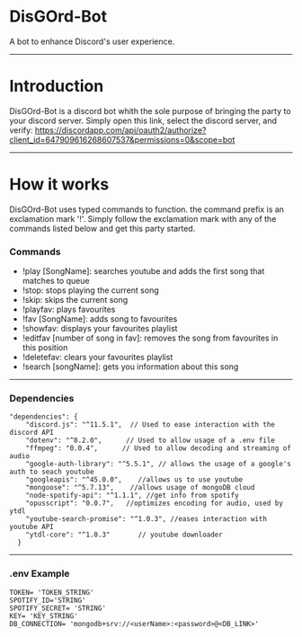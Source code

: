 # DisGOrd-Bot
A bot to enhance Discord's user experience. 
___
# Introduction
DisGOrd-Bot is a discord bot whith the sole purpose of bringing the party to your discord server. Simply open this link, select the discord server, and verify: https://discordapp.com/api/oauth2/authorize?client_id=647909616268607537&permissions=0&scope=bot
___
# How it works
DisGOrd-Bot uses typed commands to function. the command prefix is an exclamation mark '!'. Simply follow the exclamation mark with any of the commands listed below and get this party started.
### Commands
* !play [SongName]: searches youtube and adds the first song that matches to queue
* !stop: stops playing the current song
* !skip: skips the current song
* !playfav: plays favourites
* !fav [SongName]: adds song to favourites
* !showfav: displays your favourites playlist
* !editfav [number of song in fav]: removes the song from favourites in this position
* !deletefav: clears your favourites playlist
* !search [songName]: gets you information about this song
___

### Dependencies
``` 
"dependencies": {
    "discord.js": "^11.5.1",  // Used to ease interaction with the discord API
    "dotenv": "^8.2.0",      // Used to allow usage of a .env file
    "ffmpeg": "0.0.4",      // Used to allow decoding and streaming of audio
    "google-auth-library": "^5.5.1", // allows the usage of a google's auth to seach youtube
    "googleapis": "^45.0.0",    //allows us to use youtube
    "mongoose": "^5.7.13",    //allows usage of mongoDB cloud
    "node-spotify-api": "^1.1.1", //get info from spotify
    "opusscript": "0.0.7",   //optimizes encoding for audio, used by ytdl
    "youtube-search-promise": "^1.0.3", //eases interaction with youtube API
    "ytdl-core": "^1.0.3"       // youtube downloader
  }
  ```
___
### .env Example
```
TOKEN= 'TOKEN_STRING'
SPOTIFY_ID='STRING'
SPOTIFY_SECRET= 'STRING'
KEY= 'KEY_STRING'
DB_CONNECTION= 'mongodb+srv://<userName>:<password>@<DB_LINK>'
```
